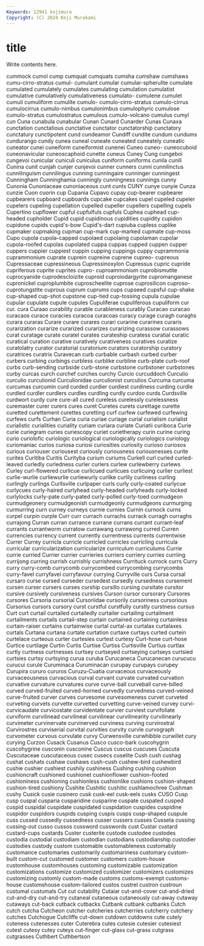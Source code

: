 ```yaml
---
Keywords: 12941 kojimura
Copyright: (C) 2024 Koji Murakami
---
```


# title

Write contents here.



 cummock cumol cump
cumquat cumquats cumsha cumshaw cumshaws cumu-cirro-stratus cumul- cumulant cumular cumular-spherulite
cumulate cumulated cumulately cumulates cumulating cumulation cumulatist cumulative cumulatively cumulativeness
cumulato- cumulene cumulet cumuli cumuliform cumulite cumulo- cumulo-cirro-stratus cumulo-cirrus cumulocirrus
cumulo-nimbus cumulonimbus cumulophyric cumulose cumulo-stratus cumulostratus cumulous cumulo-volcano cumulus cumyl
cun Cuna cunabula cunabular Cunan Cunard Cunarder Cunas Cunaxa cunctation
cunctatious cunctative cunctator cunctatorship cunctatory cunctatury cunctipotent cund cundeamor Cundiff
cundite cundum cundums cundurango cundy cunea cuneal cuneate cuneated cuneately
cuneatic cuneator cunei cuneiform cuneiformist cunenei Cuneo cuneo- cuneocuboid cuneonavicular
cuneoscaphoid cunette cuneus Cuney Cung cungeboi cungevoi cunicular cuniculi cuniculus
cuniform cuniforms cunila cunili Cunina cunit cunjah cunjer cunjevoi cunner
cunners cunni cunnilinctus cunnilinguism cunnilingus cunning cunningaire cunninger cunningest Cunningham
Cunninghamia cunningly cunningness cunnings cunny Cunonia Cunoniaceae cunoniaceous cunt cunts
CUNY cunye cunyie Cunza cunzie Cuon cuorin cup Cupania Cupavo
cupay cup-bearer cupbearer cupbearers cupboard cupboards cupcake cupcakes cupel cupeled
cupeler cupelers cupeling cupellation cupelled cupeller cupellers cupelling cupels Cupertino
cupflower cupful cupfulfuls cupfuls Cuphea cuphead cup-headed cupholder Cupid cupid
cupidinous cupidities cupidity cupidon cupidone cupids cupid's-bow Cupid's-dart cupiuba cupless
cuplike cupmaker cupmaking cupman cup-mark cup-marked cupmate cup-moss Cupo cupola
cupola-capped cupolaed cupolaing cupolaman cupolar cupola-roofed cupolas cupolated cuppa cuppas
cupped cuppen cupper cuppers cuppier cuppiest cuppin cupping cuppings cuppy
cuprammonia cuprammonium cuprate cuprein cupreine cuprene cupreo- cupreous Cupressaceae cupressineous
Cupressinoxylon Cupressus cupric cupride cupriferous cuprite cuprites cupro- cuproammonium cuprobismutite
cuprocyanide cuprodescloizite cuproid cuproiodargyrite cupromanganese cupronickel cuproplumbite cuproscheelite cuprose cuprosilicon
cuproso- cuprotungstite cuprous cuprum cuprums cups cupseed cupsful cup-shake cup-shaped
cup-shot cupstone cup-tied cup-tossing cupula cupulae cupular cupulate cupule cupules
Cupuliferae cupuliferous cupuliform cur cur. cura Curaao curability curable curableness
curably Curacao curacao curacaos curace curacies curacoa curacoas curacy curage
curagh curaghs curara curaras Curare curare curares curari curarine curarines
curaris curarization curarize curarized curarizes curarizing curassow curassows curat curatage
curate curatel curates curateship curatess curatial curatic curatical curation curative
curatively curativeness curatives curatize curatolatry curator curatorial curatorium curators curatorship
curatory curatrices curatrix Curavecan curb curbable curbash curbed curber curbers
curbing curbings curbless curblike curbline curb-plate curb-roof curbs curb-sending curbside
curb-stone curbstone curbstoner curbstones curby curcas curch curchef curches curchy
Curcio curcuddoch Curculio curculio curculionid Curculionidae curculionist curculios Curcuma curcuma
curcumas curcumin curd curded curdier curdiest curdiness curding curdle curdled
curdler curdlers curdles curdling curdly curdoo curds Curdsville curdwort curdy
cure cure-all cured cureless curelessly curelessness curemaster curer curers cures
curet Curetes curets curettage curette curetted curettement curettes curetting curf
curfew curfewed curfewing curfews curfs Curhan Curia curia curiae curiage
curial curialism curialist curialistic curialities curiality curiam curiara curiate Curiatii
curiboca Curie curie curiegram curies curiescopy curiet curietherapy curin curine
curing curio curiolofic curiologic curiological curiologically curiologics curiology curiomaniac curios
curiosa curiosi curiosities curiosity curioso curiosos curious curiouser curiousest curiously
curiousness curiousnesses curite curites Curitiba Curitis Curityba curium curiums Curkell
curl curled curled-leaved curledly curledness curler curlers curlew curlewberry curlews
Curley curl-flowered curlicue curlicued curlicues curlicuing curlier curliest curlie-wurlie curliewurlie
curliewurly curlike curlily curliness curling curlingly curlings Curllsville curlpaper curls
curly curly-coated curlycue curlycues curly-haired curlyhead curly-headed curlyheads curly-locked curlylocks
curly-pate curly-pated curly-polled curly-toed curmudgeon curmudgeonery curmudgeonish curmudgeonly curmudgeons curmurging
curmurring curn curney curneys curnie curnies Curnin curnock curns curpel
curpin curple Curr curr currach currachs currack curragh curraghs currajong
Curran curran currance currane currans currant currant-leaf currants currantworm curratow
currawang currawong curred Curren currencies currency current currently currentness currents
currentwise Currer Currey curricla curricle curricled curricles curricling curricula curricular
curricularization curricularize curriculum curriculums Currie currie curried Currier currier currieries
curriers curriery curries curriing currijong curring currish currishly currishness Currituck
currock currs Curry curry curry-comb currycomb currycombed currycombing currycombs curry-favel
curryfavel curryfavour currying Curryville curs Cursa cursal cursaro curse cursed
curseder cursedest cursedly cursedness cursement cursen curser cursers curses curship
cursillo cursing cursitate cursitor cursive cursively cursiveness cursives Curson cursor
cursorary Cursores cursores Cursoria cursorial Cursoriidae cursorily cursoriness cursorious Cursorius
cursors cursory curst curstful curstfully curstly curstness cursus Curt curt
curtail curtailed curtailedly curtailer curtailing curtailment curtailments curtails curtail-step curtain
curtained curtaining curtainless curtain-raiser curtains curtainwise curtal curtal-ax curtalax curtalaxes
curtals Curtana curtana curtate curtation curtaxe curtays curted curtein curtelace
curteous curter curtesies curtest curtesy Curt-hose curt-hose Curtice curtilage Curtin
Curtis Curtise Curtiss Curtisville Curtius curtlax curtly curtness curtnesses curtsey
curtseyed curtseying curtseys curtsied curtsies curtsy curtsying curua curuba Curucaneca
Curucanecan curucucu curucui curule Curuminaca Curuminacan curupay curupays curupey Curupira
cururo cururos Curuzu-Cuatia curvaceous curvaceously curvaceousness curvacious curval curvant curvate
curvated curvation curvative curvature curvatures curve curve-ball curveball curve-billed curved
curved-fruited curved-horned curvedly curvedness curved-veined curve-fruited curver curves curvesome curvesomeness
curvet curveted curveting curvets curvette curvetted curvetting curve-veined curvey curvi-
curvicaudate curvicostate curvidentate curvier curviest curvifoliate curviform curvilinead curvilineal curvilinear
curvilinearity curvilinearly curvimeter curvinervate curvinerved curviness curving curvirostral Curvirostres curviserial
curvital curvities curvity curvle curvograph curvometer curvous curvulate curvy Curwensville
curwhibble curwillet cury curying Curzon Cusack Cusanus Cusco cusco-bark cuscohygrin
cuscohygrine cusconin cusconine Cuscus cuscus cuscuses Cuscuta Cuscutaceae cuscutaceous cusec
cusecs cuselite Cush cush cushag cushat cushats cushaw cushaws cush-cush
cushew-bird cushewbird cushie cushier cushiest cushily cushiness Cushing cushing cushion
cushioncraft cushioned cushionet cushionflower cushion-footed cushioniness cushioning cushionless cushionlike cushions
cushion-shaped cushion-tired cushiony Cushite Cushitic cushitic cushlamochree Cushman cushy Cusick
cusie cusinero cusk cusk-eel cusk-eels cusks CUSO Cusp cusp cuspal
cusparia cusparidine cusparine cuspate cuspated cusped cuspid cuspidal cuspidate cuspidated
cuspidation cuspides cuspidine cuspidor cuspidors cuspids cusping cuspis cusps cusp-shaped
cuspule cuss cussed cussedly cussedness cusser cussers cusses Cusseta cussing
cussing-out cusso cussos cussword cusswords cust Custar custard custard-cups custards
Custer custerite custode custodee custodes custodia custodial custodiam custodian custodians
custodianship custodier custodies custody custom customable customableness customably customance customaries
customarily customariness customary custom-built custom-cut customed customer customers custom-house customhouse
customhouses customing customizable customization customizations customize customized customizer customizers customizes
customizing customly custom-made customs customs-exempt customs-house customshouse custom-tailored custos custrel
custron custroun custumal custumals Cut cut cutability Cutaiar cut-and-cover cut-and-dried
cut-and-dry cut-and-try cutaneal cutaneous cutaneously cut-away cutaway cutaways cut-back cutback
cutbacks Cutbank cutbank cutbanks Cutch cutch cutcha Cutcheon cutcher cutcheries
cutcherries cutcherry cutchery cutches Cutchogue Cutcliffe cut-down cutdown cutdowns cute
cutely cuteness cutenesses cuter Cuterebra cutes cutesie cutesier cutesiest cutest
cutesy cutey cuteys cut-finger cut-glass cut-grass cutgrass cutgrasses Cuthbert Cuthbertson
